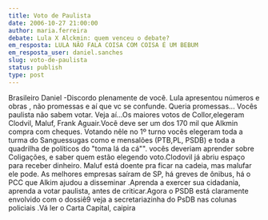 ```yaml
---
title: Voto de Paulista
date: 2006-10-27 21:00:00
author: maria.ferreira
debate: Lula X Alckmin: quem venceu o debate?
em_resposta: LULA NÃO FALA COISA COM COISA É UM BEBUM
em_resposta_user: daniel.sanches
slug: voto-de-paulista
status: publish 
type: post
---
```


Brasileiro Daniel -Discordo plenamente de você. Lula apresentou números e obras , não promessas e aí que vc se confunde. Queria promessas... Vocês paulista não sabem votar. Veja aí...Os maiores votos de Collor,elegeram Clodvil, Maluf, Frank Aguair.Você deve ser um dos 170 mil que Alkmin compra com cheques. Votando nêle no 1º turno vocês elegeram toda a turma do Sanguessugas como e mensalões (PTB,PL, PSDB) e toda a quadrilha de políticos do "toma lá da cá"". vocês deveriam aprender sobre Coligações, e saber quem estão elegendo voto.Clodovil já abriu espaço para receber dinheiro. Maluf está doente pra ficar na cadeia, mas malufar ele pode. As melhores empresas saíram de SP, há greves de ônibus, há o PCC que Alkim ajudou a disseminar .Aprenda a exercer sua cidadania, aprenda a votar paulista, antes de criticar.Agora o PSDB está claramente envolvido com o dossiê9 veja a secretariazinha do PsDB nas colunas policiais .Vá ler o Carta Capital, caipira
